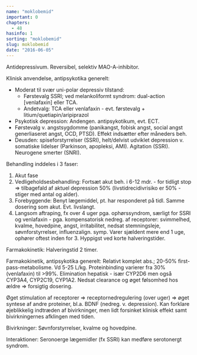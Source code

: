 ```yaml
---
name: "moklobemid"
important: 0
chapters:
  - 48
hasinfo: 1
sorting: "moklobemid"
slug: moklobemid
date: "2016-06-05"
---
```


Antidepressivum. Reversibel, selektiv MAO-A-inhibitor.

Klinisk anvendelse, antipsykotika generelt: <ul><li>Moderat til svær uni-polar
depressiv tilstand: <ul><li>Førstevalg SSRI; ved melankoliformt syndrom:
dual-action [venlafaxin] eller TCA.</li><li>Andetvalg: TCA eller venlafaxin -
evt. førstevalg + litium/quetiapin/aripiprazol</li></ul></li><li>Psykotisk
depression: Andengen. antipsykotikum, evt. ECT.</li><li>Førstevalg v.
angstsygdomme (panikangst, fobisk angst, social angst generliaseret angst, OCD,
PTSD). Effekt indsætter efter måneders beh.</li><li>Deusden: spiseforstyrrelser
(SSRI), helt/delvist udviklet depression v. somatiske lidelser (Parkinson,
apopleksi, AMI). Agitation (SSRI). Neurogene smerter (SNRI).</li></ul>

Behandling inddeles i 3 faser:<ol><li>Akut
fase</li><li>Vedligeholdsesbehandling: Fortsæt akut beh. i 6-12 mdr. - for
tidligt stop => tilbagefald af aktuel depression 50% (livstidrecidivrisiko er
50% - stiger med antal og alder).</li><li>Forebyggende: Benyt lægemiddel, pt.
har responderet på tidl. Samme dosering som akut. Evt.
livslangt.</li><li style=\list-style-type:disc\>Langsom aftraping, fx over 4
uger pga. ophørssyndrom, særligt for SSRI og venlafaxin - pga. kompensatorisk
nedreg. af receptorer: svimmelhed, kvalme, hovedpine, angst, irritabilitet,
nedsat stemningsleje, søvnforstyrrelser, influenzalign. symp. Varer sjældent
mere end 1 uge, ophører oftest inden for 3. Hyppigst ved korte
halveringstider.</li></ol>

Farmakokinetik: Halveringstid 2 timer.

Farmakokinetik, antipsykotika generelt: Relativt komplet abs.; 20-50%
first-pass-metabolisme. Vd 5-25 L/kg. Proteinbinding varierer fra 30%
(venlafaxin) til >99%. Elimination hepatisk - især CYP2D6 men også CYP3A4,
CYP2C19, CYP1A2. Nedsat clearance og øget følsomhed hos ældre => forsigtig
dosering.

Øget stimulation af receptorer => receptornedregulering (over uger) => øget
syntese af andre proteiner, bl.a. BDNF (nedreg. v. depression). Kan forklare
øjeblikkelig indtræden af bivirkninger, men lidt forsinket klinisk effekt samt
bivirkningernes afklingen med tiden.

Bivirkninger: Søvnforstyrrelser, kvalme og hovedpine.

Interaktioner: Seronoerge lægemidler (fx SSRI) kan medføre serotonergt syndrom.
